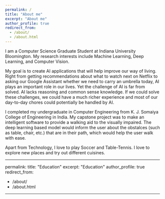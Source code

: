 ```yaml
---
permalink: /
title: "About me"
excerpt: "About me"
author_profile: true
redirect_from: 
  - /about/
  - /about.html
---
```

I am a Computer Science Graduate Student at Indiana University Bloomington. My research interests include Machine Learning, Deep Learning, and Computer Vision.

My goal is to create AI applications that will help improve our way of living. Right from getting recommendations about what to watch next on Netflix to asking our Google Assistant whether we need to carry an umbrella today, AI plays an important role in our lives. Yet the challenge of AI is far from solved. AI lacks reasoning and common sense knowledge. If we could solve these challenges, we could have a much richer experience and most of our day-to-day chores could potentially be handled by AI.

I completed my undergraduate in Computer Engineering from K. J. Somaiya College of Engineering in India. My capstone project was to make an intelligent software to provide a walking aid to the visually impaired. The deep learning based model would inform the user about the obstalces (such as table, chair, etc.) that are in their path, which would help the user walk with ease.

Apart from Technology, I love to play Soccer and Table-Tennis. I love to explore new places and try out different cuisines. 


---
permalink:
title: "Education"
excerpt: "Education"
author_profile: true
redirect_from: 
  - /about/
  - /about.html
---



